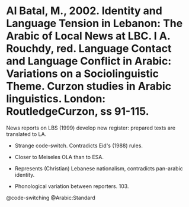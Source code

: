 # Al Batal, M., 2002. Identity and Language Tension in Lebanon: The Arabic of Local News at LBC.  I A. Rouchdy, red. Language Contact and Language Conflict in Arabic: Variations on a Sociolinguistic Theme. Curzon studies in Arabic linguistics. London: RoutledgeCurzon, ss 91-115.

News reports on LBS (1999) develop new register: prepared texts are translated to LA. 

- Strange code-switch. Contradicts Eid's (1988) rules.

- Closer to Meiseles OLA than to ESA.

- Represents (Christian) Lebanese nationalism, contradicts pan-arabic identity.

- Phonological variation between reporters. 103.

@code-switching
@Arabic:Standard
